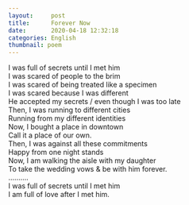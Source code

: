 ```yaml
---
layout:     post
title:      Forever Now
date:       2020-04-18 12:32:18
categories: English
thumbnail: poem
---
```


I was full of secrets until I met him  
I was scared of people to the brim  
I was scared of being treated like a specimen  
I was scared because I was different  
He accepted my secrets / even though I was too late  
Then, I was running to different cities  
Running from my different identities  
Now, I bought a place in downtown  
Call it a place of our own.  
Then, I was against all these commitments  
Happy from one night stands  
Now, I am walking the aisle with my daughter  
To take the wedding vows & be with him forever.  
..........  
I was full of secrets until I met him  
I am full of love after I met him.  
